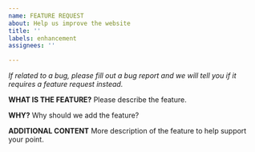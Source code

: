 ```yaml
---
name: FEATURE REQUEST
about: Help us improve the website
title: ''
labels: enhancement
assignees: ''

---
```


*If related to a bug, please fill out a bug report and we will tell you if it requires a feature request instead.*

**WHAT IS THE FEATURE?**
Please describe the feature.

**WHY?**
Why should we add the feature?

**ADDITIONAL CONTENT**
More description of the feature to help support your point.
